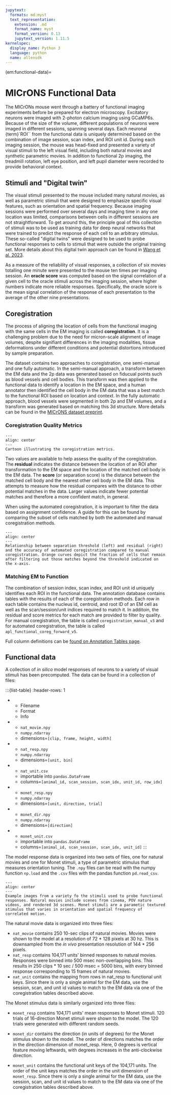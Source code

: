 ```yaml
---
jupytext:
  formats: md:myst
  text_representation:
    extension: .md
    format_name: myst
    format_version: 0.13
    jupytext_version: 1.11.5
kernelspec:
  display_name: Python 3
  language: python
  name: allensdk
---
```


(em:functional-data)=
# MICrONS Functional Data

The MICrONs mouse went through a battery of functional imaging experiments before be prepared for electron microscopy.
Excitatory neurons were imaged with 2-photon calcium imaging using GCaMP6s.
Because of the size of the volume, different populations of neurons were imaged in different sessions, spanning several days.
Each neuronal {term}`ROI`` from the functional data is uniquely determined based on the combination of image session, scan index, and ROI unit id.
During each imaging session, the mouse was head-fixed and presented a variety of visual stimuli to the left visual field, including both natural movies and synthetic parametric movies.
In addition to functional 2p imaging, the treadmill rotation, left eye position, and left pupil diameter were recorded to provide behavioral context.

## Stimuli and "Digital twin"

The visual stimuli presented to the mouse included many natural movies, as well as parametric stimuli that were designed to emphasize specific visual features, such as orientation and spatial frequency.
Because imaging sessions were performed over several days and imaging time in any one location was limited, comparisons between cells in different sessions are not straightforward.
To get around this, the principle goal of this collection of stimuli was to be used as training data for deep neural networks that were trained to predict the response of each cell to an arbitrary stimulus.
These so-called "digital twins" were designed to be used to probe functional responses to cells to stimuli that were outside the original training set.
More details about this digital twin approach can be found in [Wang et al. 2023](https://www.biorxiv.org/content/10.1101/2023.03.21.533548v2).

As a measure of the reliability of visual responses, a collection of six movies totalling one minute were presented to the mouse ten times per imaging session.
An **oracle score** was computed based on the signal correlation of a given cell to the oracle stimuli across the imaging session, where higher numbers indicate more reliable responses.
Specifically, the oracle score is the mean signal correlation of the response of each presentation to the average of the other nine presentations.


## Coregistration

The process of aligning the location of cells from the functional imaging with the same cells in the EM imaging is called **coregistration**.
It is a challenging problem due to the need for micron-scale alignment of image volumes, despite signifiant differences in the imaging modalities, tissue deformations under different conditions and potential distortions introduced by sample preparation.

The dataset contains two approaches to coregistration, one semi-manual and one fully automatic.
In the semi-manual approach, a transform between the EM data and the 2p data was generated based on fiducual points such as blood vessels and cell bodies.
This transform was then applied to the functional data to identify a location in the EM space, and a human annotator then identified the cell body in the EM data that was a best match to the functional ROI based on location and context.
In the fully automatic approach, blood vessels were segmented in both 2p and EM volumes, and a transform was generated based on matching this 3d structure.
More details can be found in the [MICrONS dataset preprint](https://www.biorxiv.org/content/10.1101/2021.07.28.454025v3).

### Coregistration Quality Metrics

```{figure} img/coreg-metrics.png
---
align: center
---
Cartoon illustrating the coregistration metrics.
```

Two values are available to help assess the quality of the coregistration.
The **residual** indicates the distance between the location of an ROI after transformation to the EM space and the location of the matched cell body in the EM data.
The **score** (or separation score) is the distance between the matched cell body and the nearest other cell body in the EM data.
This attempts to measure how the residual compares with the distance to other potential matches in the data.
Larger values indicate fewer potential matches and therefore a more confident match, in general.

When using the automated coregistration, it is important to filter the data based on assignment confidence.
A guide for this can be found by comparing the subset of cells matched by both the automated and manual coregistration methods.

```{figure} img/coreg-agreement.png
---
align: center
---
Relationship between separation threshold (left) and residual (right) and the accuracy of automated coregistration compared to manual coregistration. Orange curves depict the fraction of cells that remain after filtering out those matches beyond the threshold indicated on the x-axis.
```

### Matching EM to Function

The combination of session index, scan index, and ROI unit id uniquely identifies each ROI in the functional data.
The annotation database contains tables with the results of each of the coregistration methods.
Each row in each table contains the nucleus id, centroid, and root ID of an EM cell as well as the scan/session/unit indices required to match it.
In additoin, the residual and score metrics for each match are provided to filter by quality.
For manual coregistration, the table is called `coregistration_manual_v3` and for automated coregistration, the table is called `apl_functional_coreg_forward_v5`.

Full column definitions can be [found on Annotation Tables page](em:functional-coreg).

## Functional data

A collection of *in silico* model responses of neurons to a variety of visual stimuli has been precomputed.
The data can be found in a collection of files:

:::{list-table}
:header-rows: 1
* - Filename
  - Format
  - Info
* - `nat_movie.npy`
  - `numpy.ndarray`
  - dimensions=`[clip, frame, height, width]`
* - `nat_resp.npy`
  - `numpy.ndarray`
  - dimensions=`[unit, bin]`
* - `nat_unit.csv`
  - importable into `pandas.DataFrame`
  - columns=`[animal_id, scan_session, scan_idx, unit_id, row_idx]`
* - `monet_resp.npy`
  - `numpy.ndarray`
  - dimensions=`[unit, direction, trial]`
* - `monet_dir.npy`
  - `numpy.ndarray`
  - dimensions=`[direction]`
* - `monet_unit.csv`
  - importable into `pandas.DataFrame`
  - columns=`[animal_id, scan_session, scan_idx, unit_id]`
:::

The model response data is organized into two sets of files, one for natural movies and one for Monet stimuli, a type of parametric stimulus that measures orientation tuning.
The `.npy` files can be read with the numpy function `np.load` and the `.csv` files with the pandas function `pd.read_csv`.

```{figure} img/function-stimulus.png
---
align: center
---
Example images from a variety fo the stimuli used to probe functional responses. Natural movies include scenes from cinema, POV nature videos, and rendered 3d scenes. Monet stimuli are a parametic textured stimulus that varies in orientation and spatial frequency of correlated motion.
```

The natural movie data is organized into three files:

* `nat_movie` contains 250 10-sec clips of natural movies. Movies were shown to the model at a resolution of 72 * 128 pixels at 30 hz. This is downsampled from the *in vivo* presentation resolution of 144 * 256 pixels.
* `nat_resp` contains 104,171 units' binned responses to natural movies. Responses were binned into 500 msec non-overlapping bins. This results in 250 clips * 10 sec / 500 msec = 5000 bins, with every binned response corresponding to 15 frames of natural movies.
* `nat_unit` contains the mapping from rows in nat_resp to functional unit keys. Since there is only a single animal for the EM data, use the session, scan, and unit id values to match to the EM data via one of the coregistration tables described above.

The Monet stimulus data is similarly organized into three files:

* `monet_resp` contains 104,171 units' mean responses to Monet stimuli. 120 trials of 16-direction Monet stimuli were shown to the model. The 120 trials were generated with different random seeds.

* `monet_dir` contains the direction (in units of degrees) for the Monet stimulus shown to the model. The order of directions matches the order in the direction dimension of monet_resp. Here, 0 degrees is vertical feature moving leftwards, with degrees increases in the anti-clockwise direction.

* `monet_unit` contains the functional unit keys of the 104,171 units. The order of the unit keys matches the order in the unit dimension of `monet_resp`.  Since there is only a single animal for the EM data, use the session, scan, and unit id values to match to the EM data via one of the coregistration tables described above.
